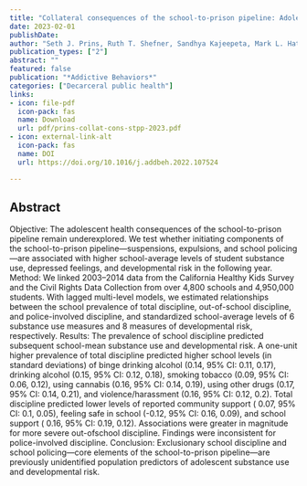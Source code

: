 ```yaml
---
title: "Collateral consequences of the school-to-prison pipeline: Adolescent substance use and developmental risk"
date: 2023-02-01
publishDate: 
author: "Seth J. Prins, Ruth T. Shefner, Sandhya Kajeepeta, Mark L. Hatzenbuehler, Charles C. Branas, Lisa R. Metsch, Stephen T. Russell"
publication_types: ["2"]
abstract: ""
featured: false
publication: "*Addictive Behaviors*"
categories: ["Decarceral public health"]
links:
- icon: file-pdf
  icon-pack: fas
  name: Download
  url: pdf/prins-collat-cons-stpp-2023.pdf
- icon: external-link-alt
  icon-pack: fas
  name: DOI
  url: https://doi.org/10.1016/j.addbeh.2022.107524

---
```


## Abstract

Objective: The adolescent health consequences of the school-to-prison pipeline remain underexplored. We test whether initiating components of the school-to-prison pipeline—suspensions, expulsions, and school policing—are associated with higher school-average levels of student substance use, depressed feelings, and developmental risk in the following year. Method: We linked 2003–2014 data from the California Healthy Kids Survey and the Civil Rights Data Collection from over 4,800 schools and 4,950,000 students. With lagged multi-level models, we estimated relationships between the school prevalence of total discipline, out-of-school discipline, and police-involved discipline, and standardized school-average levels of 6 substance use measures and 8 measures of developmental risk, respectively. Results: The prevalence of school discipline predicted subsequent school-mean substance use and developmental risk. A one-unit higher prevalence of total discipline predicted higher school levels (in standard deviations) of binge drinking alcohol (0.14, 95% CI: 0.11, 0.17), drinking alcohol (0.15, 95% CI: 0.12, 0.18), smoking tobacco (0.09, 95% CI: 0.06, 0.12), using cannabis (0.16, 95% CI: 0.14, 0.19), using other drugs (0.17, 95% CI: 0.14, 0.21), and violence/harassment (0.16, 95% CI: 0.12, 0.2). Total discipline predicted lower levels of reported community support ( 0.07, 95% CI: 0.1, 0.05), feeling safe in school (-0.12, 95% CI: 0.16, 0.09), and school support ( 0.16, 95% CI: 0.19, 0.12). Associations were greater in magnitude for more severe out-ofschool discipline. Findings were inconsistent for police-involved discipline. Conclusion: Exclusionary school discipline and school policing—core elements of the school-to-prison pipeline—are previously unidentified population predictors of adolescent substance use and developmental risk.